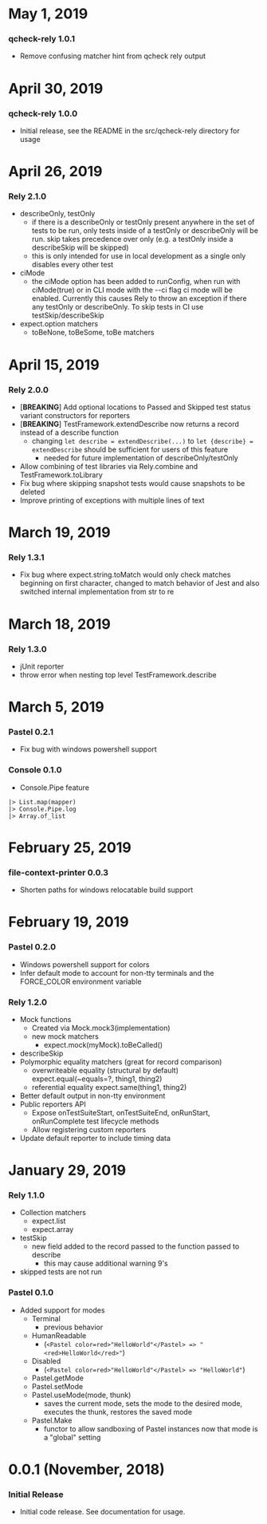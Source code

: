 # May 1, 2019
### qcheck-rely 1.0.1
* Remove confusing matcher hint from qcheck rely output

# April 30, 2019
### qcheck-rely 1.0.0
* Initial release, see the README in the src/qcheck-rely directory for usage

# April 26, 2019
### Rely 2.1.0
* describeOnly, testOnly
  * if there is a describeOnly or testOnly present anywhere in the set of tests
  to be run, only tests inside of a testOnly or describeOnly will be run. skip
  takes precedence over only (e.g. a testOnly inside a describeSkip will be skipped)
  * this is only intended for use in local development as a single only disables
  every other test
* ciMode
  * the ciMode option has been added to runConfig, when run with ciMode(true) or
  in CLI mode with the --ci flag ci mode will be enabled. Currently this causes
  Rely to throw an exception if there any testOnly or describeOnly. To skip
  tests in CI use testSkip/describeSkip
* expect.option matchers
  * toBeNone, toBeSome, toBe matchers

# April 15, 2019
### Rely 2.0.0
* [**BREAKING**] Add optional locations to Passed and Skipped test status variant constructors for reporters
* [**BREAKING**] TestFramework.extendDescribe now returns a record instead of a describe function
  * changing ```let describe = extendDescribe(...)``` to ```let {describe} = extendDescribe``` should be sufficient for users of this feature
    * needed for future implementation of describeOnly/testOnly
* Allow combining of test libraries via Rely.combine and TestFramework.toLibrary
* Fix bug where skipping snapshot tests would cause snapshots to be deleted
* Improve printing of exceptions with multiple lines of text

# March 19, 2019
### Rely 1.3.1
* Fix bug where expect.string.toMatch would only check matches beginning on first character,
changed to match behavior of Jest and also switched internal implementation from str to re

# March 18, 2019
### Rely 1.3.0
* jUnit reporter
* throw error when nesting top level TestFramework.describe

# March 5, 2019
### Pastel 0.2.1
* Fix bug with windows powershell support

### Console 0.1.0
* Console.Pipe feature
``` foo
|> List.map(mapper)
|> Console.Pipe.log
|> Array.of_list
```

# February 25, 2019
### file-context-printer 0.0.3
* Shorten paths for windows relocatable build support

# February 19, 2019
### Pastel 0.2.0
* Windows powershell support for colors
* Infer default mode to account for non-tty terminals and the FORCE_COLOR environment variable
### Rely 1.2.0
* Mock functions
  * Created via Mock.mock3(implementation)
  * new mock matchers
    * expect.mock(myMock).toBeCalled()
* describeSkip
* Polymorphic equality matchers (great for record comparison)
  * overwriteable equality (structural by default) expect.equal(~equals=?, thing1, thing2)
  * referential equality expect.same(thing1, thing2)
* Better default output in non-tty environment
* Public reporters API
  * Expose onTestSuiteStart, onTestSuiteEnd, onRunStart, onRunComplete test lifecycle methods
  * Allow registering custom reporters
* Update default reporter to include timing data

# January 29, 2019
### Rely 1.1.0
* Collection matchers
  * expect.list
  * expect.array
* testSkip
  * new field added to the record passed to the function passed to describe
    * this may cause additional warning 9's
* skipped tests are not run

### Pastel 0.1.0
* Added support for modes
  * Terminal
    * previous behavior
  * HumanReadable
    * (```<Pastel color=red>"HelloWorld"</Pastel> => "<red>HelloWorld</red>"```)
  * Disabled
    * (```<Pastel color=red>"HelloWorld"</Pastel> => "HelloWorld"```)
  * Pastel.getMode
  * Pastel.setMode
  * Pastel.useMode(mode, thunk)
    * saves the current mode, sets the mode to the desired mode, executes the thunk, restores the saved mode
  * Pastel.Make
    * functor to allow sandboxing of Pastel instances now that mode is a "global" setting

# 0.0.1 (November, 2018)

### Initial Release

* Initial code release. See documentation for usage.
